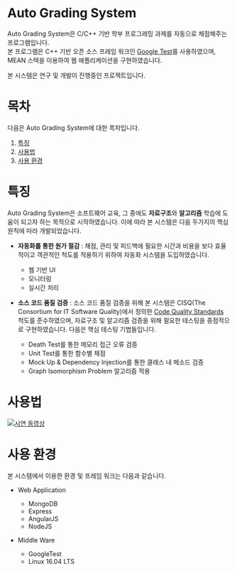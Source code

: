 <!-- 대문 -->
# Auto Grading System
Auto Grading System은 C/C++ 기반 학부 프로그래밍 과제를 자동으로 채점해주는 프로그램입니다.  
본 프로그램은 C++ 기반 오픈 소스 프레임 워크인 [Google Test](https://github.com/google/googletest)를 사용하였으며, MEAN 스택을 이용하여 웹 애플리케이션을 구현하였습니다.  

본 시스템은 연구 및 개발이 진행중인 프로젝트입니다.  

<!-- 목차 -->
# 목차
다음은 Auto Grading System에 대한 목차입니다.
1. [특징](#특징)
2. [사용법](#사용법)
3. [사용 환경](#사용-환경)

# 특징
Auto Grading System은 소프트웨어 교육, 그 중에도 **자료구조**와 **알고리즘** 학습에 도움이 되고자 하는 목적으로 시작하였습니다. 이에 따라 본 시스템은 다음 두가지의 핵심 원칙에 따라 개발되었습니다.

<!-- 부가적인 특징은 수정이 필요함 -->
 * **자동화를 통한 원가 절감** : 채점, 관리 및 피드백에 필요한 시간과 비용을 보다 효율적이고 객관적인 척도를 적용하기 위하여 자동화 시스템을 도입하였습니다.  
    - 웹 기반 UI
    - 모니터링
    - 실시간 처리  


 * **소스 코드 품질 검증** : 소스 코드 품질 검증을 위해 본 시스템은 CISQ(The Consortium for IT Software Quality)에서 정의한 [Code Quality Standards](http://it-cisq.org/standards/) 척도를 준수하였으며, 자료구조 및 알고리즘 검증을 위해 필요한 테스팅을 중점적으로 구현하였습니다. 다음은 핵심 테스팅 기법들입니다.  
    - Death Test를 통한 메모리 접근 오류 검증
    - Unit Test를 통한 함수별 채점
    - Mock Up & Dependency Injection를 통한 클래스 내 메소드 검증
    - Graph Isomorphism Problem 알고리즘 적용

# 사용법
<!-- 그림 캡쳐 및 동영상으로 설명할 것 -->
[![시연 동영상](https://img.youtube.com/vi/16l01nvElpE/sddefault.jpg)](https://youtu.be/16l01nvElpE?t=3m30s)
<!-- 혹은 필요하다면 다른 마크다운 문서로 링크를 걸것. (초보/고급) -->

# 사용 환경
본 시스템에서 이용한 환경 및 프레임 워크는 다음과 같습니다.  

* Web Application
    - MongoDB
    - Express
    - AngularJS
    - NodeJS  


* Middle Ware
    - GoogleTest
    - Linux 16.04 LTS
